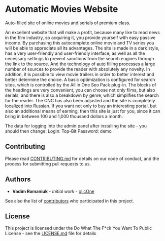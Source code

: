 # Automatic Movies Website

Auto-filled site of online movies and serials of premium class.

An excellent website that will make a profit, because many like to read news in the film industry, so acquiring it, you provide yourself with easy passive income.
By purchasing this autocomplete online movie and TV series you will be able to appreciate all its advantages.
The site is made in a dark style, has a very user-friendly and user-friendly interface, as well as all the necessary settings to prevent sanctions from the search engines through the link to the source.
And the technology of auto filling processes a large number of sources to provide the reader with absolutely any novelty. In addition,
it is possible to view movie trailers in order to better interest and better determine the choice.
A basic optimization is configured for search sites, which is controlled by the All in One Seo Pack plug-in.
The blocks of the headings are very convenient, you can choose not only films, but also serials, and there is also a breakdown by genre, which simplifies the search for the reader.
The CNC has also been adjusted and the site is completely localized into Russian.
If you want not only to buy an interesting portal, but also an additional means of earning, then this site is just for you, since it can bring in between 100 and 1,000 thousand dollars a month.

The data for logging into the admin panel after installing the site - you should then change: Login: Top-Bit Password: demo

## Contributing

Please read [CONTRIBUTING.md](CONTRIBUTING.md) for details on our code of conduct, and the process for submitting pull requests to us.

## Authors

* **Vadim Romaniuk** - *Initial work* - [glicOne](https://github.com/RomaniukVadim)

See also the list of [contributors](https://github.com/RomaniukVadim/automatic-movie-website/contributors) who participated in this project.

## License

This project is licensed under the Do What The F*ck You Want To Public License - see the [LICENSE.md](LICENSE.md) file for details